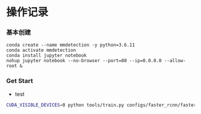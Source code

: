 # 操作记录


### 基本创建

```
conda create --name mmdetection -y python=3.6.11
conda activate mmdetection
conda install jupyter notebook
nohup jupyter notebook --no-browser --port=80 --ip=0.0.0.0 --allow-root &
```

### Get Start

- test

```bash
CUDA_VISIBLE_DEVICES=0 python tools/train.py configs/faster_rcnn/faster_rcnn_r50_fpn_1x_chenzhou.py --work-dir logs/faster_rcnn_r50_fpn_1x_chenzhou/
```
